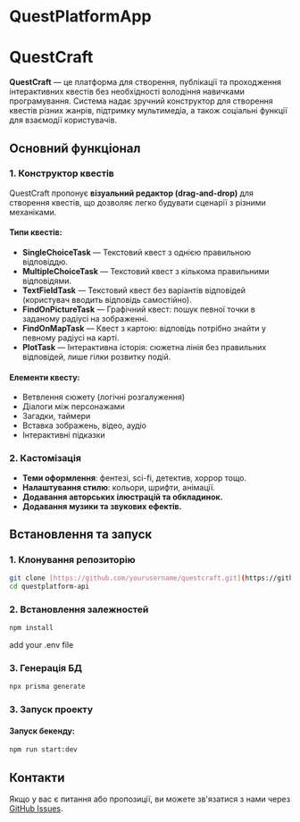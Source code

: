 # QuestPlatformApp
# QuestCraft

**QuestCraft** — це платформа для створення, публікації та проходження інтерактивних квестів без необхідності володіння навичками програмування.
Система надає зручний конструктор для створення квестів різних жанрів, підтримку мультимедіа, а також соціальні функції для взаємодії користувачів.

## Основний функціонал

### 1. Конструктор квестів
QuestCraft пропонує **візуальний редактор (drag-and-drop)** для створення квестів, що дозволяє легко будувати сценарії з різними механіками.

#### **Типи квестів:**
- **SingleChoiceTask** — Текстовий квест з однією правильною відповіддю.
- **MultipleChoiceTask** — Текстовий квест з кількома правильними відповідями.
- **TextFieldTask** — Текстовий квест без варіантів відповідей (користувач вводить відповідь самостійно).
- **FindOnPictureTask** — Графічний квест: пошук певної точки в заданому радіусі на зображенні.
- **FindOnMapTask** — Квест з картою: відповідь потрібно знайти у певному радіусі на карті.
- **PlotTask** — Інтерактивна історія: сюжетна лінія без правильних відповідей, лише гілки розвитку подій.

#### **Елементи квесту:**
- Ветвлення сюжету (логічні розгалуження)
- Діалоги між персонажами
- Загадки, таймери
- Вставка зображень, відео, аудіо
- Інтерактивні підказки

### 2. Кастомізація
- **Теми оформлення**: фентезі, sci-fi, детектив, хоррор тощо.
- **Налаштування стилю**: кольори, шрифти, анімації.
- **Додавання авторських ілюстрацій та обкладинок.**
- **Додавання музики та звукових ефектів.**

## Встановлення та запуск

### **1. Клонування репозиторію**
```sh
git clone [https://github.com/yourusername/questcraft.git](https://github.com/DimaBohdan/QuestPlatformApp.git)
cd questplatform-api
```

### **2. Встановлення залежностей**
```sh
npm install
```

add your .env file

### **3. Генерація БД**
```sh
npx prisma generate
```

### **3. Запуск проекту**
#### **Запуск бекенду:**
```sh
npm run start:dev
```

## Контакти
Якщо у вас є питання або пропозиції, ви можете зв'язатися з нами через [GitHub Issues](https://github.com/yourusername/questcraft/issues).
